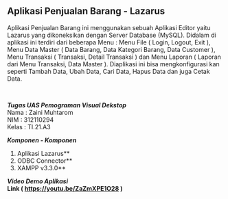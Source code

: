 ## Aplikasi Penjualan Barang - Lazarus

Aplikasi Penjualan Barang ini menggunakan sebuah Aplikasi Editor yaitu Lazarus yang dikoneksikan dengan Server Database (MySQL). Didalam di aplikasi ini terdiri dari beberapa Menu : Menu File ( Login, Logout, Exit ), Menu Data Master ( Data Barang, Data Kategori Barang, Data Customer ), Menu Transaksi ( Transaksi, Detail Transaksi ) dan Menu Laporan ( Laporan dari Menu Transaksi, Data Master ). Diaplikasi ini bisa mengkonfigurasi kan seperti Tambah Data, Ubah Data, Cari Data, Hapus Data dan juga Cetak Data.

</br>

***Tugas UAS Pemograman Visual Dekstop***
</br>
    Nama  : Zaini Muhtarom
</br>
    NIM   : 312110294
</br>
    Kelas : TI.21.A3
</br>

***Komponen - Komponen***
1. Aplikasi Lazarus**
2. ODBC Connector**
3. XAMPP v3.3.0**


***Video Demo Aplikasi***
</br>
**Link ( https://youtu.be/ZaZmXPE1O28 )**
